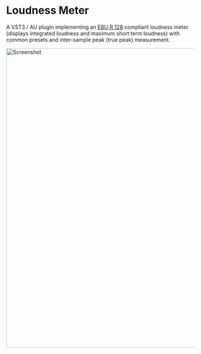 # Loudness Meter

A VST3 / AU plugin implementing an [EBU R 128](https://en.wikipedia.org/wiki/EBU_R_128) compliant loudness meter (displays integrated loudness and maximum short term loudness) with common presets and inter-sample peak (true peak) measurement.

<img width="800" alt="Screenshot" src="https://user-images.githubusercontent.com/96809882/147630786-ddfcda2a-d897-4b03-91aa-ceaba35924d1.png">
